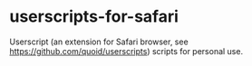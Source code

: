 # userscripts-for-safari
Userscript (an extension for Safari browser, see https://github.com/quoid/userscripts) scripts for personal use.
